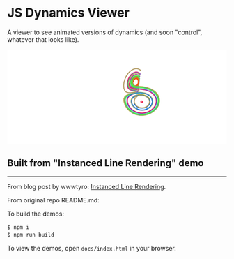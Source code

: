 # JS Dynamics Viewer

A viewer to see animated versions of dynamics (and soon "control", whatever that looks like).

![Lorenz Example](img/lorenz.png)



## Built from "Instanced Line Rendering" demo
----------------------------

From blog post by wwwtyro: [Instanced Line Rendering](https://wwwtyro.net/2019/11/18/instanced-lines.html).

From original repo README.md:

To build the demos:

```sh
$ npm i
$ npm run build
```

To view the demos, open `docs/index.html` in your browser.
